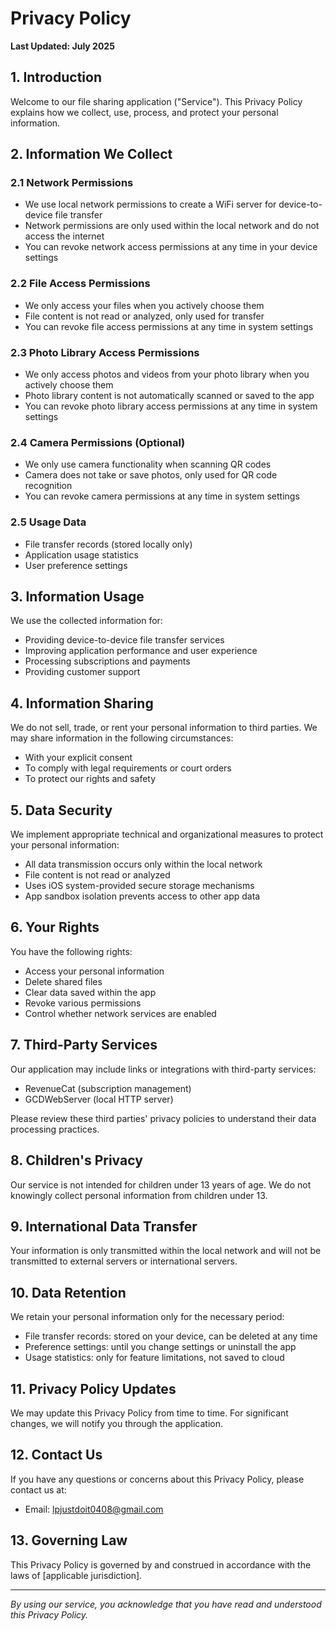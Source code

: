 # Privacy Policy

**Last Updated: July 2025**

## 1. Introduction

Welcome to our file sharing application ("Service"). This Privacy Policy explains how we collect, use, process, and protect your personal information.

## 2. Information We Collect

### 2.1 Network Permissions
- We use local network permissions to create a WiFi server for device-to-device file transfer
- Network permissions are only used within the local network and do not access the internet
- You can revoke network access permissions at any time in your device settings

### 2.2 File Access Permissions
- We only access your files when you actively choose them
- File content is not read or analyzed, only used for transfer
- You can revoke file access permissions at any time in system settings

### 2.3 Photo Library Access Permissions
- We only access photos and videos from your photo library when you actively choose them
- Photo library content is not automatically scanned or saved to the app
- You can revoke photo library access permissions at any time in system settings

### 2.4 Camera Permissions (Optional)
- We only use camera functionality when scanning QR codes
- Camera does not take or save photos, only used for QR code recognition
- You can revoke camera permissions at any time in system settings

### 2.5 Usage Data
- File transfer records (stored locally only)
- Application usage statistics
- User preference settings

## 3. Information Usage

We use the collected information for:
- Providing device-to-device file transfer services
- Improving application performance and user experience
- Processing subscriptions and payments
- Providing customer support

## 4. Information Sharing

We do not sell, trade, or rent your personal information to third parties. We may share information in the following circumstances:
- With your explicit consent
- To comply with legal requirements or court orders
- To protect our rights and safety

## 5. Data Security

We implement appropriate technical and organizational measures to protect your personal information:
- All data transmission occurs only within the local network
- File content is not read or analyzed
- Uses iOS system-provided secure storage mechanisms
- App sandbox isolation prevents access to other app data

## 6. Your Rights

You have the following rights:
- Access your personal information
- Delete shared files
- Clear data saved within the app
- Revoke various permissions
- Control whether network services are enabled

## 7. Third-Party Services

Our application may include links or integrations with third-party services:
- RevenueCat (subscription management)
- GCDWebServer (local HTTP server)

Please review these third parties' privacy policies to understand their data processing practices.

## 8. Children's Privacy

Our service is not intended for children under 13 years of age. We do not knowingly collect personal information from children under 13.

## 9. International Data Transfer

Your information is only transmitted within the local network and will not be transmitted to external servers or international servers.

## 10. Data Retention

We retain your personal information only for the necessary period:
- File transfer records: stored on your device, can be deleted at any time
- Preference settings: until you change settings or uninstall the app
- Usage statistics: only for feature limitations, not saved to cloud

## 11. Privacy Policy Updates

We may update this Privacy Policy from time to time. For significant changes, we will notify you through the application.

## 12. Contact Us

If you have any questions or concerns about this Privacy Policy, please contact us at:

- Email: lpjustdoit0408@gmail.com

## 13. Governing Law

This Privacy Policy is governed by and construed in accordance with the laws of [applicable jurisdiction].

---

*By using our service, you acknowledge that you have read and understood this Privacy Policy.* 